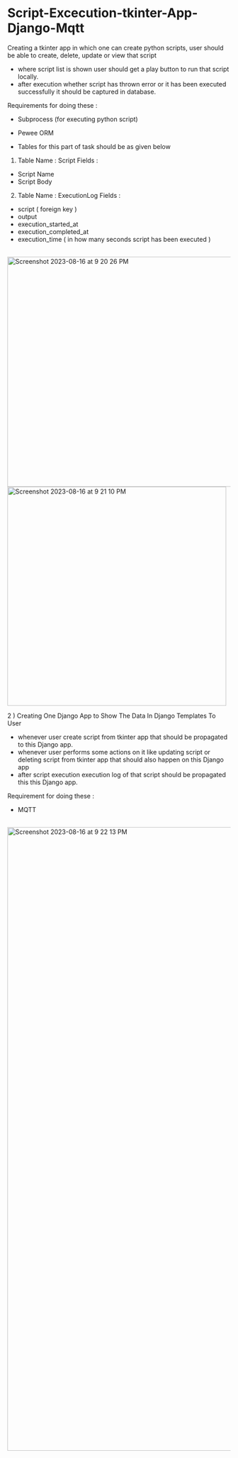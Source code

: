 # Script-Excecution-tkinter-App-Django-Mqtt

Creating a tkinter app in which one can create python scripts, user should be able to create, delete, update or view that script

- where script list is shown user should get a play button to run that script locally.
- after execution whether script has thrown error or it has been executed successfully it should be captured in database.

Requirements for doing these :
- Subprocess (for executing python script)
- Pewee ORM

- Tables for this part of task should be as given below

1. Table Name : Script
Fields :
- Script Name
- Script Body

2. Table Name : ExecutionLog
Fields :
- script ( foreign key )
- output
- execution_started_at
- execution_completed_at
- execution_time ( in how many seconds script has been executed )
<br>
<img width="519" alt="Screenshot 2023-08-16 at 9 20 26 PM" src="https://github.com/NikhilSaraogi/Script-Excecution-tkinter-Django-Mqtt/assets/35253854/ee5bd89c-417d-488d-8409-79198e949638">
<img width="494" alt="Screenshot 2023-08-16 at 9 21 10 PM" src="https://github.com/NikhilSaraogi/Script-Excecution-tkinter-Django-Mqtt/assets/35253854/c97c43f8-1385-4ee1-b11a-a001009894e1">
<br>

2 ) Creating One Django App to Show The Data In Django Templates To User

- whenever user create script from tkinter app that should be propagated to this Django app.
- whenever user performs some actions on it like updating script or deleting script from tkinter app that should also happen on this Django app
- after script execution execution log of that script should be propagated this this Django app.

Requirement for doing these :
- MQTT
<br>
<img width="1407" alt="Screenshot 2023-08-16 at 9 22 13 PM" src="https://github.com/NikhilSaraogi/Script-Excecution-tkinter-Django-Mqtt/assets/35253854/749b1bc1-a4c2-451b-a575-367b113f20df">




